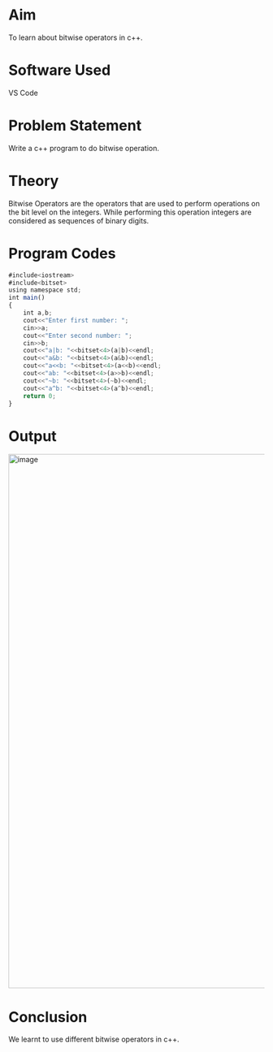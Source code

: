 # Aim
To learn about bitwise operators in c++.

# Software Used
VS Code
# Problem Statement
Write a c++ program to do bitwise operation.

# Theory
Bitwise Operators are the operators that are used to perform operations on the bit level on the integers. While performing this operation integers are considered as sequences of binary digits. 

# Program Codes

```javascript
#include<iostream>
#include<bitset>
using namespace std;
int main()
{
    int a,b;
    cout<<"Enter first number: ";
    cin>>a;
    cout<<"Enter second number: ";
    cin>>b;
    cout<<"a|b: "<<bitset<4>(a|b)<<endl;
    cout<<"a&b: "<<bitset<4>(a&b)<<endl;
    cout<<"a<<b: "<<bitset<4>(a<<b)<<endl;
    cout<<"ab: "<<bitset<4>(a>>b)<<endl;
    cout<<"~b: "<<bitset<4>(~b)<<endl;
    cout<<"a^b: "<<bitset<4>(a^b)<<endl;
    return 0;
}
```

# Output
<img width="1052" alt="image" src="https://github.com/user-attachments/assets/a0c938de-068d-492f-bfb8-0feb4cc41112">

# Conclusion
We learnt to use different bitwise operators in c++.
